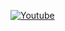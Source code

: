 

[![Youtube](https://img.shields.io/badge/YouTube-FF0000?style=for-the-badge&logo=youtube&logoColor=white)](href="mailto:itamarberti1@gmail.com")
